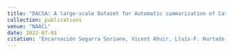 ```yaml
---
title: "DACSA: A large-scale Dataset for Automatic summarization of Catalan and Spanish newspaper Articles"
collection: publications
venue: "NAACL"
date: 2022-07-01
citation: 'Encarnación Segarra Soriano, Vicent Ahuir, Lluís-F. Hurtado, and José González. 2022. DACSA: A large-scale Dataset for Automatic summarization of Catalan and Spanish newspaper Articles. In Proceedings of the 2022 Conference of the North American Chapter of the Association for Computational Linguistics: Human Language Technologies, pages 5931–5943, Seattle, United States. Association for Computational Linguistics.'
---
```

